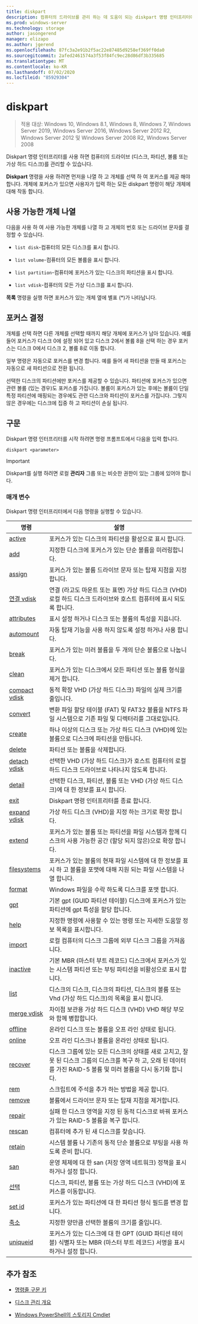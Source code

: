 ```yaml
---
title: diskpart
description: 컴퓨터의 드라이브를 관리 하는 데 도움이 되는 diskpart 명령 인터프리터에 대 한 참조 문서입니다.
ms.prod: windows-server
ms.technology: storage
author: jasongerend
manager: elizapo
ms.author: jgerend
ms.openlocfilehash: 87fc3a2e91b2f5ac22e87485d9258ef369ff0da0
ms.sourcegitcommit: 2afed2461574a3f53f84fc9ec28d86df3b335685
ms.translationtype: MT
ms.contentlocale: ko-KR
ms.lasthandoff: 07/02/2020
ms.locfileid: "85929304"
---
```

# <a name="diskpart"></a>diskpart

> 적용 대상: Windows 10, Windows 8.1, Windows 8, Windows 7, Windows Server 2019, Windows Server 2016, Windows Server 2012 R2, Windows Server 2012 및 Windows Server 2008 R2, Windows Server 2008

Diskpart 명령 인터프리터를 사용 하면 컴퓨터의 드라이브 (디스크, 파티션, 볼륨 또는 가상 하드 디스크)를 관리할 수 있습니다.

**Diskpart** 명령을 사용 하려면 먼저을 나열 하 고 개체를 선택 하 여 포커스를 제공 해야 합니다. 개체에 포커스가 있으면 사용자가 입력 하는 모든 diskpart 명령이 해당 개체에 대해 작동 합니다.

## <a name="list-available-objects"></a>사용 가능한 개체 나열

다음을 사용 하 여 사용 가능한 개체를 나열 하 고 개체의 번호 또는 드라이브 문자를 결정할 수 있습니다.

- `list disk`-컴퓨터의 모든 디스크를 표시 합니다.

- `list volume`-컴퓨터의 모든 볼륨을 표시 합니다.

- `list partition`-컴퓨터에 포커스가 있는 디스크의 파티션을 표시 합니다.

- `list vdisk`-컴퓨터의 모든 가상 디스크를 표시 합니다.

**목록** 명령을 실행 하면 포커스가 있는 개체 옆에 별표 (*)가 나타납니다.

## <a name="determine-focus"></a>포커스 결정

개체를 선택 하면 다른 개체를 선택할 때까지 해당 개체에 포커스가 남아 있습니다. 예를 들어 포커스가 디스크 0에 설정 되어 있고 디스크 2에서 볼륨 8을 선택 하는 경우 포커스는 디스크 0에서 디스크 2, 볼륨 8로 이동 합니다.

일부 명령은 자동으로 포커스를 변경 합니다. 예를 들어 새 파티션을 만들 때 포커스는 자동으로 새 파티션으로 전환 됩니다.

선택한 디스크의 파티션에만 포커스를 제공할 수 있습니다. 파티션에 포커스가 있으면 관련 볼륨 (있는 경우)도 포커스를 가집니다. 볼륨이 포커스가 있는 후에는 볼륨이 단일 특정 파티션에 매핑되는 경우에도 관련 디스크와 파티션이 포커스를 가집니다. 그렇지 않은 경우에는 디스크에 집중 하 고 파티션이 손실 됩니다.

## <a name="syntax"></a>구문

Diskpart 명령 인터프리터를 시작 하려면 명령 프롬프트에서 다음을 입력 합니다.

```
diskpart <parameter>
```

> [!IMPORTANT]
> Diskpart를 실행 하려면 로컬 **관리자** 그룹 또는 비슷한 권한이 있는 그룹에 있어야 합니다.

### <a name="parameters"></a>매개 변수

Diskpart 명령 인터프리터에서 다음 명령을 실행할 수 있습니다.

| 명령 | 설명 |
| ------- | ----------- |
| [active](active.md) | 포커스가 있는 디스크의 파티션을 활성으로 표시 합니다. |
| [add](add.md) | 지정한 디스크에 포커스가 있는 단순 볼륨을 미러링합니다. |
| [assign](assign.md) | 포커스가 있는 볼륨 드라이브 문자 또는 탑재 지점을 지정합니다. |
| [연결 vdisk](attach-vdisk.md) | 연결 (라고도 마운트 또는 표면) 가상 하드 디스크 (VHD) 로컬 하드 디스크 드라이브와 호스트 컴퓨터에 표시 되도록 합니다. |
| [attributes](attributes.md) | 표시 설정 하거나 디스크 또는 볼륨의 특성을 지웁니다. |
| [automount](automount.md) | 자동 탑재 기능을 사용 하지 않도록 설정 하거나 사용 합니다. |
| [break](break.md) | 포커스가 있는 미러 볼륨을 두 개의 단순 볼륨으로 나눕니다. |
| [clean](clean.md) | 포커스가 있는 디스크에서 모든 파티션 또는 볼륨 형식을 제거 합니다. |
| [compact vdisk](compact-vdisk.md) | 동적 확장 VHD (가상 하드 디스크) 파일의 실제 크기를 줄입니다. |
| [convert](convert.md) | 변환 파일 할당 테이블 (FAT) 및 FAT32 볼륨을 NTFS 파일 시스템으로 기존 파일 및 디렉터리를 그대로입니다. |
| [create](create.md) | 하나 이상의 디스크 또는 가상 하드 디스크 (VHD)에 있는 볼륨으로 디스크에 파티션을 만듭니다. |
| [delete](delete.md) | 파티션 또는 볼륨을 삭제합니다. |
| [detach vdisk](detach-vdisk.md) | 선택한 VHD (가상 하드 디스크)가 호스트 컴퓨터의 로컬 하드 디스크 드라이브로 나타나지 않도록 합니다. |
| [detail](detail.md) | 선택한 디스크, 파티션, 볼륨 또는 VHD (가상 하드 디스크)에 대 한 정보를 표시 합니다. |
| [exit](exit.md) | Diskpart 명령 인터프리터를 종료 합니다. |
| [expand vdisk](expand-vdisk.md) | 가상 하드 디스크 (VHD)을 지정 하는 크기로 확장 합니다. |
| [extend](extend.md) | 포커스가 있는 볼륨 또는 파티션을 파일 시스템과 함께 디스크의 사용 가능한 공간 (할당 되지 않은)으로 확장 합니다. |
| [filesystems](filesystems.md) | 포커스가 있는 볼륨의 현재 파일 시스템에 대 한 정보를 표시 하 고 볼륨을 포맷에 대해 지원 되는 파일 시스템을 나열 합니다. |
| [format](format.md) | Windows 파일을 수락 하도록 디스크를 포맷 합니다. |
| [gpt](gpt.md) | 기본 gpt (GUID 파티션 테이블) 디스크에 포커스가 있는 파티션에 gpt 특성을 할당 합니다. |
| [help](help.md) | 지정한 명령에 사용할 수 있는 명령 또는 자세한 도움말 정보 목록을 표시합니다. |
| [import](import.md) | 로컬 컴퓨터의 디스크 그룹에 외부 디스크 그룹을 가져옵니다. |
| [inactive](inactive.md) | 기본 MBR (마스터 부트 레코드) 디스크에서 포커스가 있는 시스템 파티션 또는 부팅 파티션을 비활성으로 표시 합니다. |
| [list](list.md) | 디스크의 디스크, 디스크의 파티션, 디스크의 볼륨 또는 Vhd (가상 하드 디스크)의 목록을 표시 합니다. |
| [merge vdisk](merge-vdisk.md) | 차이점 보관용 가상 하드 디스크 (VHD) VHD 해당 부모와 함께 병합합니다. |
| [offline](offline.md) | 온라인 디스크 또는 볼륨을 오프 라인 상태로 됩니다. |
| [online](online.md) | 오프 라인 디스크나 볼륨을 온라인 상태로 됩니다. |
| [recover](recover.md) | 디스크 그룹에 있는 모든 디스크의 상태를 새로 고치고, 잘못 된 디스크 그룹의 디스크를 복구 하 고, 오래 된 데이터를 가진 RAID-5 볼륨 및 미러 볼륨을 다시 동기화 합니다. |
| [rem](rem.md) | 스크립트에 주석을 추가 하는 방법을 제공 합니다. |
| [remove](remove.md) | 볼륨에서 드라이브 문자 또는 탑재 지점을 제거합니다. |
| [repair](repair.md) | 실패 한 디스크 영역을 지정 된 동적 디스크로 바꿔 포커스가 있는 RAID-5 볼륨을 복구 합니다. |
| [rescan](rescan.md) | 컴퓨터에 추가 된 새 디스크를 찾습니다. |
| [retain](retain.md) | 시스템 볼륨 나 기존의 동적 단순 볼륨으로 부팅을 사용 하도록 준비 합니다. |
| [san](san.md) | 운영 체제에 대 한 san (저장 영역 네트워크) 정책을 표시 하거나 설정 합니다. |
| [선택](select.md) | 디스크, 파티션, 볼륨 또는 가상 하드 디스크 (VHD)에 포커스를 이동합니다. |
| [set id](set-id.md) | 포커스가 있는 파티션에 대 한 파티션 형식 필드를 변경 합니다. |
| [축소](shrink.md) | 지정한 양만큼 선택한 볼륨의 크기를 줄입니다. |
| [uniqueid](uniqueid.md) | 포커스가 있는 디스크에 대 한 GPT (GUID 파티션 테이블) 식별자 또는 MBR (마스터 부트 레코드) 서명을 표시 하거나 설정 합니다. |

## <a name="additional-references"></a>추가 참조

- [명령줄 구문 키](command-line-syntax-key.md)

- [디스크 관리 개요](https://docs.microsoft.com/windows-server/storage/disk-management/overview-of-disk-management)

- [Windows PowerShell의 스토리지 Cmdlet](https://docs.microsoft.com/powershell/module/storage/)
